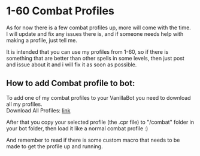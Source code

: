 # 1-60 Combat Profiles  
As for now there is a few combat profiles up, more will come with the time.  
I will update and fix any issues there is, and if someone needs help with making a profile, just tell me.

It is intended that you can use my profiles from 1-60, so if there is something that are better than other spells in some levels, then just post and issue about it and i will fix it as soon as possible.

## How to add Combat profile to bot:  
To add one of my combat profiles to your VanillaBot you need to download all my profiles.  
Download All Profiles: [link](https://github.com/LoctusBin/Collection-of-Profiles/archive/master.zip)

After that you copy your selected profile (the .cpr file) to "/combat" folder in your bot folder, then load it like a normal combat profile :)

And remember to read if there is some custom macro that needs to be made to get the profile up and running.
